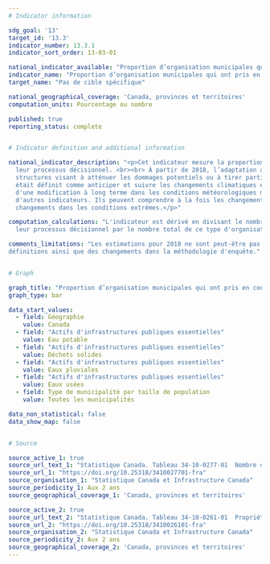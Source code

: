 ```yaml
---
# Indicator information

sdg_goal: '13'
target_id: '13.3'
indicator_number: 13.3.1
indicator_sort_order: 13-03-01

national_indicator_available: "Proportion d’organisation municipales qui ont pris en considération l’adaptation aux changements climatiques dans leur processus décisionnel"
indicator_name: "Proportion d’organisation municipales qui ont pris en considération l’adaptation aux changements climatiques dans leur processus décisionnel"
target_name: "Pas de cible spécifique"

national_geographical_coverage: 'Canada, provinces et territoires'
computation_units: Pourcentage ou nombre

published: true
reporting_status: complete


# Indicator definition and additional information

national_indicator_description: "<p>Cet indicateur mesure la proportion d’organisation municipales qui ont pris en considération l’adaptation aux changements climatiques dans 
  leur processus décisionnel. <br><br> À partir de 2018, l’adaptation aux changements climatiques est définit comme des changements aux processus, aux pratiques et aux 
  structures visant à atténuer les dommages potentiels ou à tirer parti des occasions liées aux changements climatiques. Pour 2016, l’adaptation aux changements climatiques 
  était définit comme anticiper et suivre les changements climatiques et prendre des mesures à l’égard de leurs conséquences.<br><br> Les changements climatiques s'entendent 
  d'une modification à long terme dans les conditions météorologiques mesurées par les changements dans la température, les précipitations, les vents, l'enneigement et 
  d'autres indicateurs. Ils peuvent comprendre à la fois les changements des conditions météorologiques moyennes ainsi que la variabilité, y compris, par exemple, les 
  changements dans les conditions extrêmes.</p>"

computation_calculations: "L'indicateur est dérivé en divisant le nombre d’organisation municipales qui ont pris en considération l’adaptation aux changements climatiques dans 
  leur processus décisionnel par le nombre total de ce type d'organisation."

comments_limitations: "Les estimations pour 2018 ne sont peut-être pas comparables à celles pour 2016 en raison d'une amélioration de la couverture et des 
définitions ainsi que des changements dans la méthodologie d'enquête."


# Graph 

graph_title: "Proportion d’organisation municipales qui ont pris en considération l’adaptation aux changements climatiques dans leur processus décisionnel"
graph_type: bar

data_start_values:
  - field: Géographie
    value: Canada
  - field: "Actifs d'infrastructures publiques essentielles"
    value: Eau potable
  - field: "Actifs d'infrastructures publiques essentielles"
    value: Déchets solides
  - field: "Actifs d'infrastructures publiques essentielles"
    value: Eaux pluviales
  - field: "Actifs d'infrastructures publiques essentielles"
    value: Eaux usées
  - field: Type de municipalité par taille de population
    value: Toutes les municipalités

data_non_statistical: false
data_show_map: false


# Source

source_active_1: true
source_url_text_1: "Statistique Canada. Tableau 34-10-0277-01  Nombre d'organisations municipales qui ont pris en considération l'adaptation aux changements climatiques dans leur processus décisionnel, selon les actifs d'infrastructures publiques essentielles, la zone (urbaine ou rurale) et la taille de la population, Infrastructure Canada"
source_url_1: "https://doi.org/10.25318/3410027701-fra"
source_organisation_1: "Statistique Canada et Infrastructure Canada"
source_periodicity_1: Aux 2 ans
source_geographical_coverage_1: 'Canada, provinces et territoires'

source_active_2: true
source_url_text_2: "Statistique Canada. Tableau 34-10-0261-01  Propriété municipale des actifs d'infrastructures essentielles, selon la zone (urbaine ou rurale) et la taille de la population, Infrastructure Canada"
source_url_2: "https://doi.org/10.25318/3410026101-fra"
source_organisation_2: "Statistique Canada et Infrastructure Canada"
source_periodicity_2: Aux 2 ans
source_geographical_coverage_2: 'Canada, provinces et territoires'
---
```

